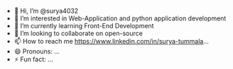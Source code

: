 - 👋 Hi, I’m @surya4032
- 👀 I’m interested in Web-Application and python application development
- 🌱 I’m currently learning Front-End Development
- 💞️ I’m looking to collaborate on open-source
- 📫 How to reach me https://www.linkedin.com/in/surya-tummala...
- 😄 Pronouns: ...
- ⚡ Fun fact: ...

<!---
surya4032/surya4032 is a ✨ special ✨ repository because its `README.md` (this file) appears on your GitHub profile.
You can click the Preview link to take a look at your changes.
--->
